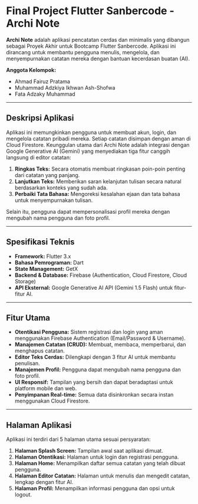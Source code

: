 # Final Project Flutter Sanbercode - Archi Note

**Archi Note** adalah aplikasi pencatatan cerdas dan minimalis yang dibangun sebagai Proyek Akhir untuk Bootcamp Flutter Sanbercode. Aplikasi ini dirancang untuk membantu pengguna menulis, mengelola, dan menyempurnakan catatan mereka dengan bantuan kecerdasan buatan (AI).

**Anggota Kelompok:**
* Ahmad Fairuz Pratama
* Muhammad Adzkiya Ikhwan Ash-Shofwa
* Fata Adzaky Muhammad

---

## Deskripsi Aplikasi

Aplikasi ini memungkinkan pengguna untuk membuat akun, login, dan mengelola catatan pribadi mereka. Setiap catatan disimpan dengan aman di Cloud Firestore. Keunggulan utama dari Archi Note adalah integrasi dengan Google Generative AI (Gemini) yang menyediakan tiga fitur canggih langsung di editor catatan:

1.  **Ringkas Teks:** Secara otomatis membuat ringkasan poin-poin penting dari catatan yang panjang.
2.  **Lanjutkan Teks:** Memberikan saran kelanjutan tulisan secara natural berdasarkan konteks yang sudah ada.
3.  **Perbaiki Tata Bahasa:** Mengoreksi kesalahan ejaan dan tata bahasa untuk menyempurnakan tulisan.

Selain itu, pengguna dapat mempersonalisasi profil mereka dengan mengubah nama pengguna dan foto profil.

---

## Spesifikasi Teknis

* **Framework:** Flutter 3.x
* **Bahasa Pemrograman:** Dart
* **State Management:** GetX
* **Backend & Database:** Firebase (Authentication, Cloud Firestore, Cloud Storage)
* **API Eksternal:** Google Generative AI API (Gemini 1.5 Flash) untuk fitur-fitur AI.

---

## Fitur Utama

* **Otentikasi Pengguna:** Sistem registrasi dan login yang aman menggunakan Firebase Authentication (Email/Password & Username).
* **Manajemen Catatan (CRUD):** Membuat, membaca, memperbarui, dan menghapus catatan.
* **Editor Teks Cerdas:** Dilengkapi dengan 3 fitur AI untuk membantu penulisan.
* **Manajemen Profil:** Pengguna dapat mengubah nama pengguna dan foto profil.
* **UI Responsif:** Tampilan yang bersih dan dapat beradaptasi untuk platform mobile dan web.
* **Penyimpanan Real-time:** Semua data disinkronkan secara instan menggunakan Cloud Firestore.

---

## Halaman Aplikasi

Aplikasi ini terdiri dari 5 halaman utama sesuai persyaratan:

1.  **Halaman Splash Screen:** Tampilan awal saat aplikasi dimuat.
2.  **Halaman Otentikasi:** Halaman untuk login dan registrasi pengguna.
3.  **Halaman Home:** Menampilkan daftar semua catatan yang telah dibuat pengguna.
4.  **Halaman Editor Catatan:** Halaman untuk menulis dan mengedit catatan, lengkap dengan fitur AI.
5.  **Halaman Profil:** Menampilkan informasi pengguna dan opsi untuk logout.